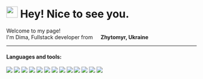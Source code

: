 <h1>
    <img src="https://emojis.slackmojis.com/emojis/images/1531849430/4246/blob-sunglasses.gif?1531849430" width="30"/> 
    Hey! Nice to see you.
</h1>
<p>Welcome to my page! 
    </br> 
    I'm Dima, Fullstack developer from 
    <img src="https://cdn-icons-png.flaticon.com/128/197/197572.png" width="13"/> <b>Zhytomyr, Ukraine</b>
</p>
<hr>
<h4>Languages and tools:</h4>
<img src="https://img.shields.io/badge/JavaScript-111?style=for-the-badge&logo=javascript&logoColor=7FFD4"/>
<img src="https://img.shields.io/badge/React.js-111?style=for-the-badge&logo=React&logoColor=7FFD4"/>
<img src="https://img.shields.io/badge/Node.js-111?style=for-the-badge&logo=nodedotjs&logoColor=7FFD4"/>
<img src="https://img.shields.io/badge/HTML-111?style=for-the-badge&logo=html5&logoColor=7FFD4"/>
<img src="https://img.shields.io/badge/CSS-111?style=for-the-badge&logo=css3&logoColor=7FFD4"/>
<img src="https://img.shields.io/badge/SASS-111?style=for-the-badge&logo=sass&logoColor=7FFD4"/>
<img src="https://img.shields.io/badge/sqlite-111?style=for-the-badge&logo=sqlite&logoColor=7FFD4"/>
<img src="https://img.shields.io/badge/postgresql-111?style=for-the-badge&logo=postgresql&logoColor=7FFD4"/>
<img src="https://img.shields.io/badge/python-111?style=for-the-badge&logo=python&logoColor=7FFD4"/>
<img src="https://img.shields.io/badge/C++-111?style=for-the-badge&logo=cplusplus&logoColor=7FFD4"/>
<img src="https://img.shields.io/badge/csharp-111?style=for-the-badge&logo=csharp&logoColor=7FFD4"/>
<img src="https://img.shields.io/badge/MSSQL-111?style=for-the-badge&logo=mysql&logoColor=7FFD4"/>
<img src="https://img.shields.io/badge/github-111?style=for-the-badge&logo=github&logoColor=7FFD4"/>
